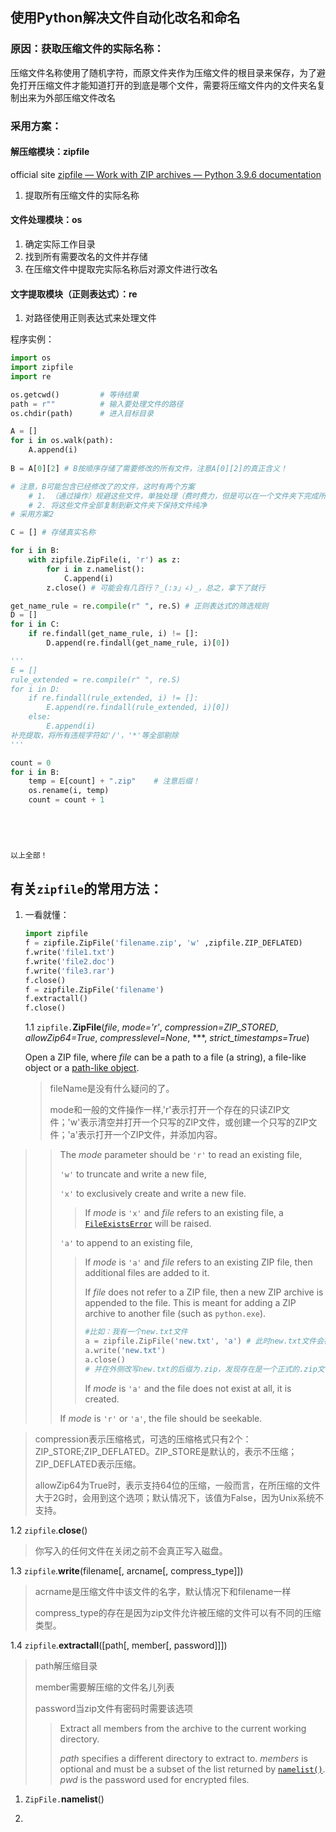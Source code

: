 ## 使用Python解决文件自动化改名和命名

### 原因：获取压缩文件的实际名称：

压缩文件名称使用了随机字符，而原文件夹作为压缩文件的根目录来保存，为了避免打开压缩文件才能知道打开的到底是哪个文件，需要将压缩文件内的文件夹名复制出来为外部压缩文件改名

### 采用方案：

#### 解压缩模块：zipfile

official site [zipfile — Work with ZIP archives — Python 3.9.6 documentation](https://docs.python.org/3/library/zipfile.html)

1. 提取所有压缩文件的实际名称

#### 文件处理模块：os

1. 确定实际工作目录
2. 找到所有需要改名的文件并存储
3. 在压缩文件中提取完实际名称后对源文件进行改名

#### 文字提取模块（正则表达式）：re

1. 对路径使用正则表达式来处理文件

程序实例：

```python
import os
import zipfile
import re

os.getcwd()			# 等待结果
path = r""			# 输入要处理文件的路径
os.chdir(path)		# 进入目标目录

A = []
for i in os.walk(path):
    A.append(i)
    
B = A[0][2] # B按顺序存储了需要修改的所有文件，注意A[0][2]的真正含义！

# 注意，B可能包含已经修改了的文件，这时有两个方案
	# 1. （通过操作）规避这些文件，单独处理（费时费力，但是可以在一个文件夹下完成所有操作，也符合我个人直觉，毕竟是存在某些文件没有
	# 2. 将这些文件全部复制到新文件夹下保持文件纯净
# 采用方案2

C = [] # 存储真实名称

for i in B:
    with zipfile.ZipFile(i, 'r') as z:
        for i in z.namelist():
            C.append(i)
        z.close() # 可能会有几百行？_(:з」∠)_，总之，拿下了就行

get_name_rule = re.compile(r" ", re.S) # 正则表达式的筛选规则
D = []
for i in C:
	if re.findall(get_name_rule, i) != []:
        D.append(re.findall(get_name_rule, i)[0])

'''
E = []
rule_extended = re.compile(r" ", re.S)
for i in D:
    if re.findall(rule_extended, i) != []:
    	E.append(re.findall(rule_extended, i)[0])
    else:
    	E.append(i)
补充提取，将所有违规字符如'/'，'*'等全部剔除
'''

count = 0
for i in B:
    temp = E[count] + ".zip" 	# 注意后缀！
    os.rename(i, temp)
    count = count + 1

    
    
    
    
以上全部！
```





## 有关`zipfile`的常用方法：

1. 一看就懂：

   ```python
   import zipfile
   f = zipfile.ZipFile('filename.zip', 'w' ,zipfile.ZIP_DEFLATED)
   f.write('file1.txt')
   f.write('file2.doc')
   f.write('file3.rar')
   f.close()
   f = zipfile.ZipFile('filename')
   f.extractall()
   f.close()
   ```

   1.1 `zipfile.`**ZipFile**(*file*, *mode='r'*, *compression=ZIP_STORED*, *allowZip64=True*, *compresslevel=None*, ***, *strict_timestamps=True*)

   Open a ZIP file, where *file* can be a path to a file (a string), a file-like object or a [path-like object](https://docs.python.org/3/glossary.html#term-path-like-object).

   > fileName是没有什么疑问的了。
   >
   > mode和一般的文件操作一样,'r'表示打开一个存在的只读ZIP文件；'w'表示清空并打开一个只写的ZIP文件，或创建一个只写的ZIP文件；'a'表示打开一个ZIP文件，并添加内容。

> > The *mode* parameter should be `'r'` to read an existing file, 
> >
> > `'w'` to truncate and write a new file, 
> >
> > `'x'` to exclusively create and write a new file. 
> >
> > > If *mode* is `'x'` and *file* refers to an existing file, a [`FileExistsError`](https://docs.python.org/3/library/exceptions.html#FileExistsError) will be raised. 
> >
> > `'a'` to append to an existing file, 
> >
> > > If *mode* is `'a'` and *file* refers to an existing ZIP file, then additional files are added to it. 
> > >
> > > If *file* does not refer to a ZIP file, then a new ZIP archive is appended to the file. This is meant for adding a ZIP archive to another file (such as `python.exe`).
> > >
> > > ```python
> > > #比如：我有一个new.txt文件
> > > a = zipfile.ZipFile('new.txt', 'a') # 此时new.txt文件会被归档，new.txt会被改写为zip文件
> > > a.write('new.txt')
> > > a.close()
> > > # 并在外侧改写new.txt的后缀为.zip，发现存在是一个正式的.zip文件且存在一个new.txt
> > > ```
> > >
> > > If *mode* is `'a'` and the file does not exist at all, it is created. 
> >
> > If *mode* is `'r'` or `'a'`, the file should be seekable.

> compression表示压缩格式，可选的压缩格式只有2个：ZIP_STORE;ZIP_DEFLATED。ZIP_STORE是默认的，表示不压缩；ZIP_DEFLATED表示压缩。
>
> allowZip64为True时，表示支持64位的压缩，一般而言，在所压缩的文件大于2G时，会用到这个选项；默认情况下，该值为False，因为Unix系统不支持。

1.2 `zipfile`.**close**()

> 你写入的任何文件在关闭之前不会真正写入磁盘。

1.3 `zipfile`.**write**(filename[, arcname[, compress_type]])

> acrname是压缩文件中该文件的名字，默认情况下和filename一样 
>
> compress_type的存在是因为zip文件允许被压缩的文件可以有不同的压缩类型。

1.4 `zipfile`.**extractall**([path[, member[, password]]])

> path解压缩目录
>
> member需要解压缩的文件名儿列表
>
> password当zip文件有密码时需要该选项
>
> > Extract all members from the archive to the current working directory. 
> >
> > *path* specifies a different directory to extract to. *members* is optional and must be a subset of the list returned by [`namelist()`](https://docs.python.org/3/library/zipfile.html#zipfile.ZipFile.namelist). *pwd* is the password used for encrypted files.

1. `ZipFile.`**namelist**()

3. 